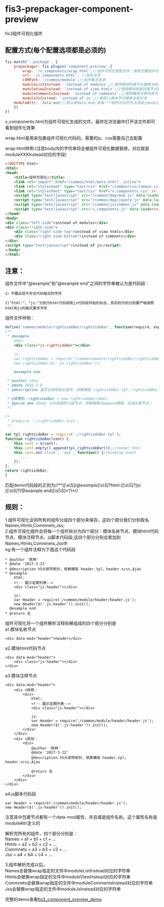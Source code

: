 # fis3-prepackager-component-preview
fis3组件可视化插件

## 配置方式(每个配置选项都是必须的)

```js
fis.match('::package', {
    prepackager: fis.plugin('component-preview',{
        wrap: '/v_components/wrap.html',//组件可视化原型文件，用来包裹组件可视化代码
        url: '/v_components.html', //目标文件
        COMPath: '/common/module',//组件集合目录
        moduleListInstead: 'instead of modules',//使用模块列表节点替换当前文本
        moduleViewInstead: 'instead of view htmls',//使用模块视图列表节点替换当前文本
        moduleCommentsInstead: 'instead of commnets',//使用模块注释列表节点替换当前文本
        moduleJsInstead: 'instead of js',//使用js脚本节点替换当前文本
	moduleAttr: 'data-mod'//默认是data-mod;给每一个组件对应的节点添加上moduleAttr对应的属性，属性的值是就是模块的名称
    })
})
```
v_components.html为组件可视化生成的文件。最终在浏览器中打开该文件即可看到组件化效果 

wrap.html是用来包裹组件可视化代码的。需要的js、css需要自己去配置

wrap.html样例:(注意body内的字符串将会被组件可视化数据替换，对应就是moduleXXXInstead对应的字段)
```html 
<!DOCTYPE html>
<html>
<head>
    <title>组件可视化</title>
    <link rel="import" href="/common/html/meta.html?__inline">
    <link rel="stylesheet" type="text/css" href="/common/css/common.scss" />
    <link rel="stylesheet" type="text/css" href="v_components.css" />
    <script type="text/javascript" src="/common/dep/mod.js" data-loader></script>
    <script type="text/javascript" src="/common/dep/jquery.js" data-loader></script>
    <script type="text/javascript" src="/common/js/common.js" data-loader></script>
    <script type="text/javascript" src="v_components.js" data-loader></script>
</head>
<body>  
<div class="left-side">instead of modules</div>
<div class="right-side">
    <div class="right-side-top">instead of view htmls</div>
    <div class="right-side-bottom">instead of commnets</div>
</div>
<script type="text/javascript">instead of js</script>
</body>
</html>
```

## 注意：

组件文件中"@example"和"@example end"之间的字符串被认为是代码段：

	1）不要出现不符合代码格式的字符

	2)"html:"、"js:"分别为html代码段和js代码段开始的标志。其后的代码分别要严格按照html和js的格式要求书写

组件文件样例：

```js
define('common/module/rightsideBar/rightsideBar', function(require, exports, module) {
/**
 * @example
    html:
    <div class="js-rightsideBar"></div>

    js:
    var rightsideBar = require('/common/module/rightsideBar/rightsideBar.js');
    new rightsideBar($('.js-rightsideBar'));

    @example end

 * @author chua
 * @date 2016-5-9
 * @description 首页右侧导航栏组件，依赖模版 rightsideBar.tpl，rightsideBar.scss;

 * @实例化：rightsideBar = new rightsideBar(dom);
 * @param dom {Dom} 为头部组件父级节点，将根据情况append模版，生成头部节点；
 */

/*
 * @require './rightsideBar.scss';
 */

var tpl_rightsideBar = require('./rightsideBar.tpl');
function rightsideBar(cont) {
    this.cont = $(cont);
    this.cont.empty().append(tpl_rightsideBar());//render html
    this.cont.on('click', 'xxx', function() {//binding event
       ...
    });
};
return rightsideBar;
}
```

匹配demo代码段的正则为/\/\*\*([\s\S]*)@example[\s\S]*?html:([\s\S]*?)js:([\s\S]*?)@example end([\s|\S]*?)\*\//

## 规则：  
1.组件可视化会将所有的组件分成四个部分来保存，这四个部分我们分别取名Names,Htmls,Commnets,Jss;  
2.组件可视化插件会将每一个组件拆分为四个部分：模块名称节点、模块html代码节点、模块注释节点、js脚本代码段;这四个部分分别会累加到Names,Htmls,Commnets,Jss中  
eg:有一个组件注释为下面这个代码段  

```
* @author '陈桦'
* @date '2017-3-22'
* @description h5头部导航栏，依赖模版 header.tpl，header.scss,Ajax
* @example
    html:
    <!-- 展示定期列表-->
    <div class="js-header"></div>
    
    js:
    var Header = require('/common/module/header/header.js');
    new Header($('.js-header')).init();
  @example end
* @return 无
```



组件可视化将一个组件解析注释拆解组成的四个部分分别是  
a1.模块名称节点  
	
```
<div data-mod="header">header</div>
```

a2.模块html代码节点  

```
<div data-mod="header">  
    <div class="js-header"></div>  
</div>
```

a3.模块注释节点
	
```
<div data-mod="header">
    <div >样例：
    	<div>
    		html:
    	    <!-- 展示定期列表-->
    	    <div class="js-header"></div>
    	    
    	    js:
    	    var Header = require('/common/module/header/header.js');
    	    new Header($('.js-header')).init();
    	</div>
    </div>
    <div >其他：
    	<div>
    		@author '陈桦'
     		@date '2017-3-22'
     		@description h5头部导航栏，依赖模版 header.tpl，header.scss,Ajax
    		
    		@return 无
        </div>
    </div>
</div>
```

a4.js脚本代码段  

```
var Header = require('/common/module/header/header.js');
new Header($('.js-header')).init();
```


注意其中包裹节点都有一个data-mod属性，并且值是组件名称。这个属性名称是moduleAttr定义的

解析完所有的组件，四个部分分别是：  
Names = a1 + b1 + c1 + ...  
Htmls = a2 + b2 + c2 + ...  
Commnets = a3 + b3 + c3 + ...  
Jss = a4 + b4 + c4 + ...  

3.组件解析完成以后，  
Names会替换wrap指定的文件中moduleListInstead对应的字符串  
Htmls会替换wrap指定的文件中moduleViewInstead对应的字符串  
Commnets会替换wrap指定的文件中moduleCommentsInstead对应的字符串  
Jss会替换wrap指定的文件中moduleJsInstead对应的字符串  


完整的demo查看[fis3_component_preview_demo](https://github.com/chua1989/fis3_component_preview_demo).
